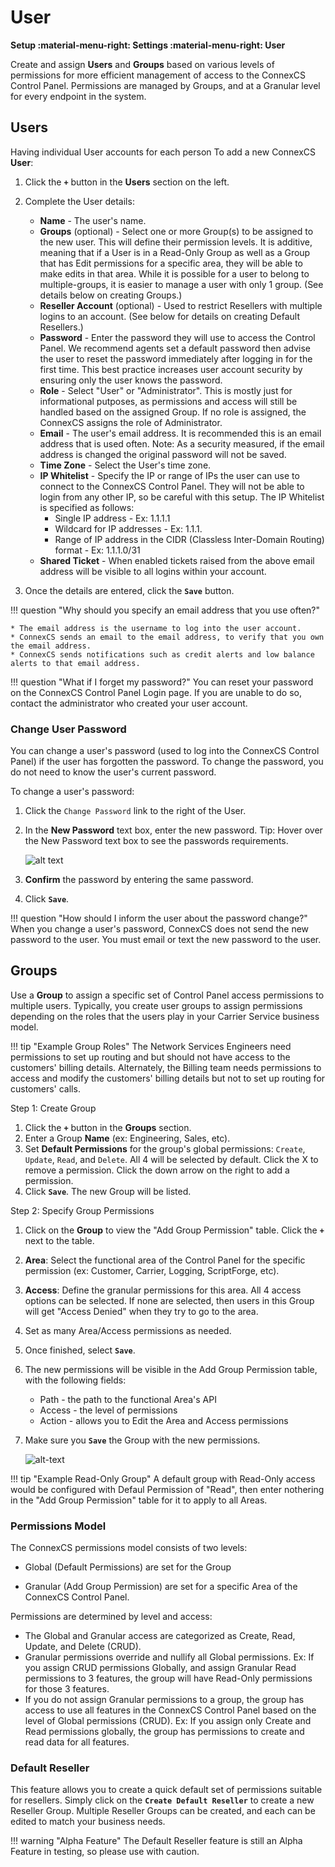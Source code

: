 # User
**Setup :material-menu-right: Settings :material-menu-right: User**

Create and assign **Users** and **Groups** based on various levels of permissions for more efficient management of access to the ConnexCS Control Panel. Permissions are managed by Groups, and at a Granular level for every endpoint in the system.

## Users

Having individual User accounts for each person 
To add a new ConnexCS **User**:

1. Click the **`+`** button in the **Users** section on the left.
2. Complete the User details:

    * **Name** - The user's name.
    * **Groups** (optional) - Select one or more Group(s) to be assigned to the new user. This will define their permission levels. It is additive, meaning that if a User is in a Read-Only Group as well as a Group that has Edit permissions for a specific area, they will be able to make edits in that area. While it is possible for a user to belong to multiple-groups, it is easier to manage a user with only 1 group. (See details below on creating Groups.)
    * **Reseller Account** (optional) - Used to restrict Resellers with multiple logins to an account. (See below for details on creating Default Resellers.)
    * **Password** - Enter the password they will use to access the Control Panel. We recommend agents set a default password then advise the user to reset the password immediately after logging in for the first time. This best practice increases user account security by ensuring only the user knows the password.
    * **Role** - Select "User" or "Administrator". This is mostly just for informational putposes, as permissions and access will still be handled based on the assigned Group. If no role is assigned, the ConnexCS assigns the role of Administrator. 
    * **Email** - The user's email address. It is recommended this is an email address that is used often. Note: As a security measured, if the email address is changed the original password will not be saved.
    * **Time Zone** - Select the User's time zone. 
    * **IP Whitelist** - Specify the IP or range of IPs the user can use to connect to the ConnexCS Control Panel. They will not be able to login from any other IP, so be careful with this setup. The IP Whitelist is specified as follows:
        * Single IP address - Ex: 1.1.1.1
        * Wildcard for IP addresses - Ex: 1.1.1.
        * Range of IP address in the CIDR (Classless Inter-Domain Routing) format - Ex: 1.1.1.0/31
    * **Shared Ticket** - When enabled tickets raised from the above email address will be visible to all logins within your account.
	
3. Once the details are entered, click the **`Save`** button.

!!! question "Why should you specify an email address that you use often?" 
    
    * The email address is the username to log into the user account.
    * ConnexCS sends an email to the email address, to verify that you own the email address.
    * ConnexCS sends notifications such as credit alerts and low balance alerts to that email address. 

!!! question "What if I forget my password?" 
    You can reset your password on the ConnexCS Control Panel Login page. If you are unable to do so, contact the administrator who created your user account. 

### Change User Password
You can change a user's password (used to log into the ConnexCS Control Panel) if the user has forgotten the password.
To change the password, you do not need to know the user's current password.

To change a user's password:

1. Click the `Change Password` link to the right of the User.
2. In the **New Password** text box, enter the new password. Tip: Hover over the New Password text box to see the passwords requirements. 
    
    ![alt text][password-rules]
        
3. **Confirm** the password by entering the same password.
4. Click **`Save`**.

!!! question "How should I inform the user about the password change?" 
    When you change a user's password, ConnexCS does not send the new password to the user. You must email or text the new password to the user.



## Groups
Use a **Group** to assign a specific set of Control Panel access permissions to multiple users. Typically, you create user groups to assign permissions depending on the roles that the users play in your Carrier Service business model. 

!!! tip "Example Group Roles"
    The Network Services Engineers need permissions to set up routing and but should not have access to the customers' billing details. Alternately, the Billing team needs permissions to access and modify the customers' billing details but not to set up routing for customers' calls.


Step 1: Create Group

1. Click the **`+`** button in the **Groups** section.
2. Enter a Group **Name** (ex: Engineering, Sales, etc).
3. Set **Default Permissions** for the group's global permissions: `Create`, `Update`, `Read`, and `Delete`. All 4 will be selected by default. Click the X to remove a permission. Click the down arrow on the right to add a permission. 
4. Click **`Save`**. The new Group will be listed. 

Step 2: Specify Group Permissions

1. Click on the **Group** to view the "Add Group Permission" table. Click the **`+`** next to the table. 
2. **Area**: Select the functional area of the Control Panel for the specific permission (ex: Customer, Carrier, Logging, ScriptForge, etc). 
3. **Access**: Define the granular permissions for this area. All 4 access options can be selected. If none are selected, then users in this Group will get "Access Denied" when they try to go to the area. 
4. Set as many Area/Access permissions as needed. 
5. Once finished, select **`Save`**.
6. The new permissions will be visible in the Add Group Permission table, with the following fields:
	
    * Path - the path to the functional Area's API
    * Access - the level of permissions
    * Action - allows you to Edit the Area and Access permissions

7. Make sure you **`Save`** the Group with the new permissions.

    ![alt-text][group-perm]
    
!!! tip "Example Read-Only Group"
    A default group with Read-Only access would be configured with Defaul Permission of "Read", then enter nothering in the "Add Group Permission" table for it to apply to all Areas. 

### Permissions Model
The ConnexCS permissions model consists of two levels:

* Global (Default Permissions) are set for the Group 
+ Granular (Add Group Permission) are set for a specific Area of the ConnexCS Control Panel. 

Permissions are determined by level and access:

* The Global and Granular access are categorized as Create, Read, Update, and Delete (CRUD).
* Granular permissions override and nullify all Global permissions. Ex: If you assign CRUD permissions Globally, and assign Granular Read permissions to 3 features, the group will have Read-Only permissions for those 3 features. 
* If you do not assign Granular permissions to a group, the group has access to use all features in the ConnexCS Control Panel based on the level of Global permissions (CRUD). Ex: If you assign only Create and Read permissions globally, the group has permissions to create and read data for all features.


### Default Reseller
This feature allows you to create a quick default set of permissions suitable for resellers. Simply click on the **`Create Default Reseller`** to create a new Reseller Group. Multiple Reseller Groups can be created, and each can be edited to match your business needs.  

!!! warning "Alpha Feature"
    The Default Reseller feature is still an Alpha Feature in testing, so please use with caution. 


[group-perms]: /setup/img/group-perms.png "Group Permissions"
[group-perm]: /setup/img/group-perm.png "Group Permission"
[password-rules]: /setup/img/password-rules.png "password-rules"
